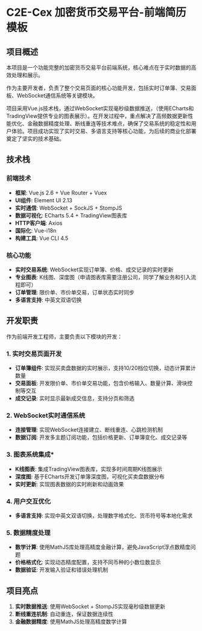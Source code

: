 # C2E-Cex 加密货币交易平台-前端简历模板

## 项目概述

本项目是一个功能完整的加密货币交易平台前端系统，核心难点在于实时数据的高效处理和展示。

作为主要开发者，负责了整个交易页面的核心功能开发，包括实时订单簿、交易面板、WebSocket通信系统等关键模块。

项目采用Vue.js技术栈，通过WebSocket实现毫秒级数据推送，（使用ECharts和TradingView提供专业的图表展示）。在开发过程中，重点解决了高频数据更新性能优化、金融数据精度处理、断线重连等技术难点，确保了交易系统的稳定性和用户体验。项目成功实现了实时交易、多语言支持等核心功能，为后续的商业化部署奠定了坚实的技术基础。


## 技术栈

### 前端技术
- **框架**: Vue.js 2.6 + Vue Router + Vuex
- **UI组件**: Element UI 2.13
- **实时通信**: WebSocket + SockJS + StompJS
- **数据可视化**: ECharts 5.4 + TradingView图表库
- **HTTP客户端**: Axios
- **国际化**: Vue-i18n
- **构建工具**: Vue CLI 4.5

### 核心功能
- **实时交易系统**: WebSocket实现订单簿、价格、成交记录的实时更新
- **专业图表**: K线图、深度图（申请图表库需要注册公司，同学了解业务和引入流程即可）
- **订单管理**: 限价单、市价单交易，订单状态实时同步
- **多语言支持**: 中英文双语切换

## 开发职责

作为前端开发工程师，主要负责以下模块的开发：

### 1. 实时交易页面开发
- **订单簿组件**: 实现买卖盘数据的实时展示，支持10/20档位切换，动态计算累计数量
- **交易面板**: 开发限价单、市价单交易功能，包含价格输入、数量计算、滑块控制等交互
- **成交记录**: 实时显示最新成交信息，支持分页和筛选

### 2. WebSocket实时通信系统
- **连接管理**: 实现WebSocket连接建立、断线重连、心跳检测机制
- **数据订阅**: 开发多主题订阅功能，包括价格更新、订单簿变化、成交记录等

### 3. 图表系统集成*
- **K线图表**: 集成TradingView图表库，实现多时间周期K线图展示
- **深度图**: 基于ECharts开发订单簿深度图，可视化买卖盘数据分布
- **实时更新**: 实现图表数据的实时刷新和动画效果

### 4. 用户交互优化
- **多语言支持**: 实现中英文双语切换，处理数字格式化、货币符号等本地化需求

### 5. 数据精度处理
- **数学计算**: 使用MathJS库处理高精度金融计算，避免JavaScript浮点数精度问题
- **价格格式化**: 实现动态精度配置，支持不同币种的小数位数显示
- **数据验证**: 开发输入验证和错误处理机制

## 项目亮点

1. **实时数据推送**: 使用WebSocket + StompJS实现毫秒级数据更新
2. **断线重连机制**: 自动重连，保证数据连续性
3. **金融数据精度**: 使用MathJS处理高精度数学计算

